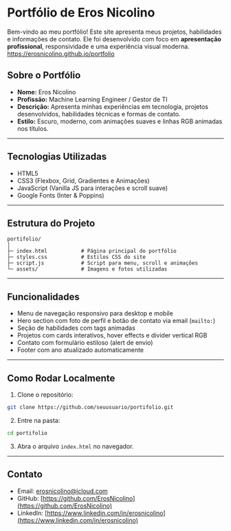 # Portfólio de Eros Nicolino

Bem-vindo ao meu portfólio! Este site apresenta meus projetos, habilidades e informações de contato. Ele foi desenvolvido com foco em **apresentação profissional**, responsividade e uma experiência visual moderna.
https://erosnicolino.github.io/portfolio

## Sobre o Portfólio

- **Nome:** Eros Nicolino  
- **Profissão:** Machine Learning Engineer / Gestor de TI  
- **Descrição:** Apresenta minhas experiências em tecnologia, projetos desenvolvidos, habilidades técnicas e formas de contato.  
- **Estilo:** Escuro, moderno, com animações suaves e linhas RGB animadas nos títulos.

---

## Tecnologias Utilizadas

- HTML5  
- CSS3 (Flexbox, Grid, Gradientes e Animações)  
- JavaScript (Vanilla JS para interações e scroll suave)  
- Google Fonts (Inter & Poppins)  

---

## Estrutura do Projeto

```
portifolio/
│
├─ index.html           # Página principal do portfólio
├─ styles.css           # Estilos CSS do site
├─ script.js            # Script para menu, scroll e animações
└─ assets/              # Imagens e fotos utilizadas
```

---

## Funcionalidades

- Menu de navegação responsivo para desktop e mobile  
- Hero section com foto de perfil e botão de contato via email (`mailto:`)  
- Seção de habilidades com tags animadas  
- Projetos com cards interativos, hover effects e divider vertical RGB  
- Contato com formulário estiloso (alert de envio)  
- Footer com ano atualizado automaticamente  

---

## Como Rodar Localmente

1. Clone o repositório:
```bash
git clone https://github.com/seuusuario/portifolio.git
```

2. Entre na pasta:
```bash
cd portifolio
```

3. Abra o arquivo `index.html` no navegador.

---

## Contato

- Email: [erosnicolino@icloud.com](mailto:erosnicolino@icloud.com)  
- GitHub: [https://github.com/ErosNicolino](https://github.com/ErosNicolino)  
- LinkedIn: [https://www.linkedin.com/in/erosnicolino](https://www.linkedin.com/in/erosnicolino)  

